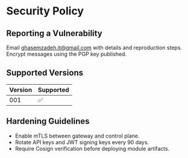# Security Policy

## Reporting a Vulnerability

Email ghasemzadeh.it@gmail.com with details and reproduction steps. Encrypt messages using the PGP key published.

## Supported Versions

| Version | Supported |
|---------|-----------|
| 001| ✅ |

## Hardening Guidelines

- Enable mTLS between gateway and control plane.
- Rotate API keys and JWT signing keys every 90 days.
- Require Cosign verification before deploying module artifacts.
